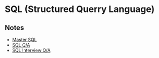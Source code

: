 # SQL (Structured Querry Language)

## Notes

- [Master SQL](https://github.com/fahadraisfahad/Notes/blob/main/Database/Master%20SQL%20in%2016%20Pages.pdf)
- [SQL Q/A](https://github.com/fahadraisfahad/Notes/blob/main/Database/Sql%20Questions%20and%20Answers.pdf)
- [SQL Interview Q/A](https://github.com/fahadraisfahad/Notes/blob/main/Database/SQL%20interview%20questions.pdf)


